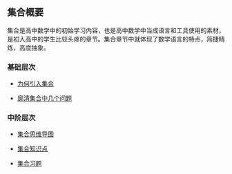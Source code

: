 ## 集合概要 <!-- {docsify-ignore} -->

集合是高中数学中的初始学习内容，也是高中数学中当成语言和工具使用的素材，是初入高中的学生比较头疼的章节。集合章节中就体现了数学语言的特点，简捷精炼，高度抽象。

###   基础层次

* <a href="https://www.cnblogs.com/wanghai0666/p/13489188.html"    target="_blank">为何引入集合</a>

* <a href="http://www.cnblogs.com/wanghai0666/p/7327638.html"    target="_blank">廓清集合中几个问题</a>

###   中阶层次

* <a href="https://www.cnblogs.com/wanghai0666/p/13531833.html"    target="_blank">集合思维导图</a>

* <a href="http://www.cnblogs.com/wanghai0666/p/7171155.html"    target="_blank">集合知识点</a>

* <a href="http://www.cnblogs.com/wanghai0666/p/6782025.html"    target="_blank">集合习题</a>


